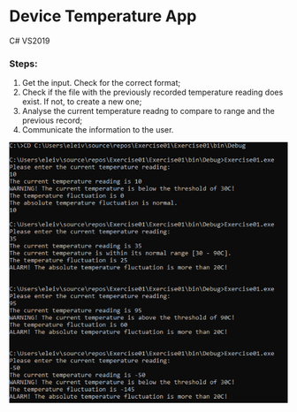 # Device Temperature App

C# 
VS2019

### Steps:

1. Get the input. Check for the correct format; 
2. Check if the file with the previously recorded temperature reading does exist. If not, to create a new one;
3. Analyse the current temperature readng to compare to range and the previous record;
4. Communicate the information to the user.

![Image_Run](Image_Run.PNG)
